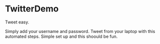 # TwitterDemo
Tweet easy.

Simply add your username and password.
Tweet from your laptop with this automated steps.
Simple set up and this shoould be fun.
